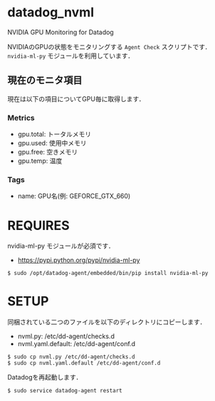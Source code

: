 # datadog_nvml

NVIDIA GPU Monitoring for Datadog

NVIDIAのGPUの状態をモニタリングする `Agent Check` スクリプトです．
`nvidia-ml-py` モジュールを利用しています．

## 現在のモニタ項目

現在は以下の項目についてGPU毎に取得します．

### Metrics

- gpu.total: トータルメモリ
- gpu.used: 使用中メモリ
- gpu.free: 空きメモリ
- gpu.temp: 温度

### Tags

- name: GPU名(例: GEFORCE_GTX_660)


# REQUIRES

nvidia-ml-py モジュールが必須です．

- https://pypi.python.org/pypi/nvidia-ml-py

```
$ sudo /opt/datadog-agent/embedded/bin/pip install nvidia-ml-py
```

# SETUP

同梱されている二つのファイルを以下のディレクトリにコピーします．

- nvml.py: /etc/dd-agent/checks.d
- nvml.yaml.default: /etc/dd-agent/conf.d

```
$ sudo cp nvml.py /etc/dd-agent/checks.d
$ sudo cp nvml.yaml.default /etc/dd-agent/conf.d
```

Datadogを再起動します．

```
$ sudo service datadog-agent restart
```

